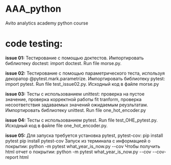 # AAA_python
Avito analytics academy python course


# code testing: 

**issue 01:**
Тестирование с помощью доктестов. Импортировать библиотеку doctest: import doctest. Run file morse.py.

**issue 02:**
Тестирование с помощью параметрического теста, используя декоратор @pytest.mark.parametrize. Импортировать библиотеку pytest: import pytest. Run file test_issue02.py. Исходный код в файле morse.py

**issue 03:**
Тесты с использованием unittest: проверка на пустое значение, проверка корректной работы fit tranform, проверка несоответствия задаваемых значений ожидаемым реузльтатам. Импортировать библиотеку unittest. Run file one_hot_encoder.py

**issue 04:**
Тесты с использованием pytest. Run file test_OHE_pytest.py. Исходный код в файле file one_hot_encoder.py.

**issue 05:**
Для запуска требуется установка pytest, pytest-cov:
pip install pytest
pip install pytest-cov
Запуск из терминала с информацией о покрытии: python -m pytest what_year_is_now.py --cov
Чтобы получить html отчет о покрытии: python -m pytest what_year_is_now.py --cov --cov-report html
